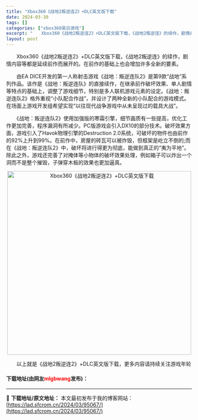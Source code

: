 ```yaml
---
title: "Xbox360《战地2叛逆连2》+DLC英文版下载"
date: 2024-03-30
tags: []
categories: ["xbox360英日游戏"]
excerpt: "　　Xbox360《战地2叛逆连2》+DLC英文版下载，《战地2叛逆连》的续作，剧情内容等都是延续前作而展开的。在前作的基础上也会增加许多全新的要素。 　　由EA DICE开发的第一人称射击游戏《战地：叛逆连队2》是第9款&ldquo;战地&rdquo;系列作品。该作是《战地：叛逆连队》的直接续作，&hellip;"
layout: post
---
```


 <p>　　Xbox360《战地2叛逆连2》+DLC英文版下载，《战地2叛逆连》的续作，剧情内容等都是延续前作而展开的。在前作的基础上也会增加许多全新的要素。</p> <p>　　由EA DICE开发的第一人称射击游戏《战地：叛逆连队2》是第9款&ldquo;战地&rdquo;系列作品。该作是《战地：叛逆连队》的直接续作，在继承前作破坏效果、单人剧情等特点的基础上，调整了游戏细节，特别是多人联机游戏元素的设定。《战地：叛逆连队2》格外重视&ldquo;小队配合作战&rdquo;，并设计了两种全新的小队配合的游戏模式。在场面上游戏开发组希望实现&ldquo;以往现代战争游戏中从未呈现过的载具大战&rdquo;。</p> <p>　　《战地：叛逆连队2》使用加强版的寒霜引擎，细节画质有一些提高，优化工作更加完善，程序漏洞有所减少。PC版游戏会引入DX10的部分技术。破坏效果方面，游戏引入了Havok物理引擎的Destruction 2.0系统，可破坏的物件也由前作的92%上升到99%。在前作中，房屋的砖瓦可以被炸毁，但框架是屹立不倒的;而在《战地：叛逆连队2》中，破坏将进行得更为彻底，能做到真正的&ldquo;夷为平地&rdquo;。除此之外，游戏还完善了对掩体等小物体的破坏效果处理，例如箱子可以炸出一个洞而不是整个摧毁，子弹穿木板的效果也更加逼真。</p> <p align="center"><img align="" border="0" src="https://lad.sfcrom.cn/wp-content/uploads/2024/03/20240330_6607dfc493aff.jpg" width="499" alt="Xbox360《战地2叛逆连2》+DLC英文版下载" /></p> <p>　　以上就是《战地2叛逆连2》+DLC英文版下载，更多内容请持续关注游戏年轮</p> <p><h4>下载地址(由网友<font color="red">mlgbwang</font>发布)：</h4></p> 

---
📖 **下载地址/原文地址：** 本文最初发布于我的博客网站：[https://lad.sfcrom.cn/2024/03/95067/](https://lad.sfcrom.cn/2024/03/95067/)
